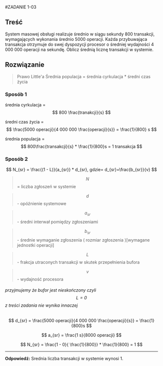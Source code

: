 #ZADANIE 1-03

## Treść

System masowej obsługi realizuje średnio w siągu sekundy 800 transakcji, wymagających wykonania średnio 5000 operacji. 
Każda przybuwająca transakcja otrzymuje do swej dyspozycji procesor o średniej wydajności 4 000 000 operacji na sekundę.
Oblicz średnią licznę transakcji w systemie.

## Rozwiązanie

> Prawo Little'a
> Średnia populacja = średnia cyrkulacja * średni czas życia

### Sposób 1

średnia cyrkulacja = $$ 800 \frac{tranakcji}{s} $$

średni czas życia = $$ \frac{5000 operacji}{4 000 000 \frac{operacji}{s}} = \frac{1}{800} s $$

średnia populacja = $$ 800\frac{transakcji}{s} * \frac{1}{800}s = 1 transakcja $$

### Sposób 2

$$ N_{sr} = \frac{(1 - L)}{a_{sr}} * d_{sr}, gdzie= d_{sr}=\frac{b_{sr}}{v} $$

> $$ N $$ = liczba zgłoszeń w systemie

> $$ d $$ - opóźnienie systemowe

> $$ a_{sr} $$ - średni interwał pomiędzy zgłoszeniami

> $$ b_{sr} $$ - średnie wymaganie zgłoszenia ( rozmiar zgłoszenia )[wymagane jednostki operacji]

> $$ L $$ - frakcja utraconych transakcji w skutek przepełnienia bufora

> $$ v $$ - wydajność procesora

###### przyjmujemy że bufor jest nieskończony czyli $$ L = 0 $$ z treści zadania nie wynika innaczej
 
$$ d_{sr} = \frac{5000 operacji}{4 000 000 \frac{operacji}{s}} = \frac{1}{800}s $$

$$ a_{sr} = \frac{1 s}{8000 operacji} $$

$$ N_{sr} = \frac{1 - 0}{ \frac{1}{800}} * \frac{1}{800} = 1 $$

----------
**Odpowiedź:** Srednia liczba transakcji w systemie wynosi 1.

